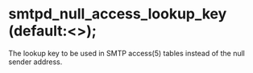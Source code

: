 # smtpd_null_access_lookup_key (default:&lt;&gt;); 


The lookup key to be used in SMTP access(5) tables instead of the
null sender address.



